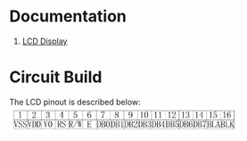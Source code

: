 # Documentation
1. [LCD Display](https://github.com/Nat-As/CRISPR/blob/main/docs/OSEPP.pdf)
# Circuit Build
The LCD pinout is described below:
<br>
![img](/src/lcd.png)
